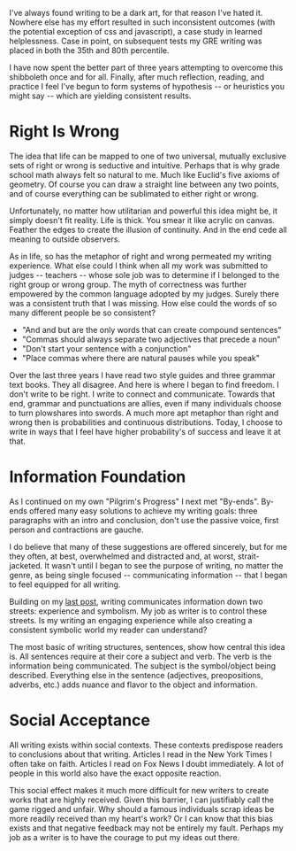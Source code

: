 ---
---

I've always found writing to be a dark art, for that reason I've hated it. Nowhere else has my effort resulted in such inconsistent outcomes (with the potential exception of css and javascript), a case study in learned helplessness. Case in point, on subsequent tests my GRE writing was placed in both the 35th and 80th percentile.

I have now spent the better part of three years attempting to overcome this shibboleth once and for all. Finally, after much reflection, reading, and practice I feel I've begun to form systems of hypothesis -- or heuristics you might say -- which are yielding consistent results.

# Right Is Wrong #

The idea that life can be mapped to one of two universal, mutually exclusive sets of right or wrong is seductive and intuitive. Perhaps that is why grade school math always felt so natural to me. Much like Euclid's five axioms of geometry. Of course you can draw a straight line between any two points, and of course everything can be sublimated to either right or wrong.

Unfortunately, no matter how utilitarian and powerful this idea might be, it simply doesn't fit reality. Life is thick. You smear it like acrylic on canvas. Feather the edges to create the illusion of continuity. And in the end cede all meaning to outside observers.

As in life, so has the metaphor of right and wrong permeated my writing experience. What else could I think when all my work was submitted to judges -- teachers -- whose sole job was to determine if I belonged to the right group or wrong group. The myth of correctness was further empowered by the common language adopted by my judges. Surely there was a consistent truth that I was missing. How else could the words of so many different people be so consistent?
+ "And and but are the only words that can create compound sentences"
+ "Commas should always separate two adjectives that precede a noun"
+ "Don't start your sentence with a conjunction"
+ "Place commas where there are natural pauses while you speak"

Over the last three years I have read two style guides and three grammar text books. They all disagree. And here is where I began to find freedom. I don't write to be right. I write to connect and communicate. Towards that end, grammar and punctuations are allies, even if many individuals choose to turn plowshares into swords. A much more apt metaphor than right and wrong then is probabilities and continuous distributions. Today, I choose to write in ways that I feel have higher probability's of success and leave it at that.

# Information Foundation #

As I continued on my own "Pilgrim's Progress" I next met "By-ends". By-ends offered many easy solutions to achieve my writing goals: three paragraphs with an intro and conclusion, don't use the passive voice, first person and contractions are gauche.

I do believe that many of these suggestions are offered sincerely, but for me they often, at best, overwhelmed and distracted and, at worst, strait-jacketed. It wasn't until I began to see the purpose of writing, no matter the genre, as being single focused -- communicating information -- that I began to feel equipped for all writing.

Building on my [last post](https://markrucker.net/consumption-of-the-info.html), writing communicates information down two streets: experience and symbolism. My job as writer is to control these streets. Is my writing an engaging experience while also creating a consistent symbolic world my reader can understand?

The most basic of writing structures, sentences, show how central this idea is. All sentences require at their core a subject and verb. The verb is the information being communicated. The subject is the symbol/object being described. Everything else in the sentence (adjectives, preopositions, adverbs, etc.) adds nuance and flavor to the object and information.

# Social Acceptance #

All writing exists within social contexts. These contexts predispose readers to conclusions about that writing. Articles I read in the New York Times I often take on faith. Articles I read on Fox News I doubt immediately. A lot of people in this world also have the exact opposite reaction.

This social effect makes it much more difficult for new writers to create works that are highly received. Given this barrier, I can justifiably call the game rigged and unfair. Why should a famous individuals scrap ideas be more readily received than my heart's work? Or I can know that this bias exists and that negative feedback may not be entirely my fault. Perhaps my job as a writer is to have the courage to put my ideas out there.
